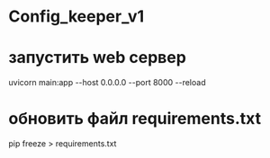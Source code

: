 # Config_keeper_v1


# запустить web сервер
uvicorn main:app --host 0.0.0.0 --port 8000 --reload

# обновить файл requirements.txt
pip freeze > requirements.txt